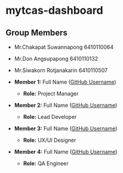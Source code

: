 # mytcas-dashboard

## Group Members

- Mr.Chakapat Suwannapong   6410110064
- Mr.Don Angsupapong        6410110132
- Mr.Siwakorn Rotjanakarin  6410110507

- **Member 1:** Full Name ([GitHub Username](https://github.com/username1))
  - **Role:** Project Manager
- **Member 2:** Full Name ([GitHub Username](https://github.com/username2))
  - **Role:** Lead Developer
- **Member 3:** Full Name ([GitHub Username](https://github.com/username3))
  - **Role:** UX/UI Designer
- **Member 4:** Full Name ([GitHub Username](https://github.com/username4))
  - **Role:** QA Engineer
